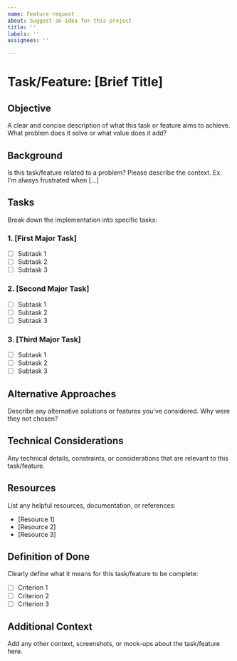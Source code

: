 ```yaml
---
name: Feature request
about: Suggest an idea for this project
title: ''
labels: ''
assignees: ''

---
```


# Task/Feature: [Brief Title]

## Objective
A clear and concise description of what this task or feature aims to achieve. What problem does it solve or what value does it add?

## Background
Is this task/feature related to a problem? Please describe the context. 
Ex. I'm always frustrated when [...]

## Tasks
Break down the implementation into specific tasks:

### 1. [First Major Task]
- [ ] Subtask 1
- [ ] Subtask 2
- [ ] Subtask 3

### 2. [Second Major Task]
- [ ] Subtask 1
- [ ] Subtask 2
- [ ] Subtask 3

### 3. [Third Major Task]
- [ ] Subtask 1
- [ ] Subtask 2
- [ ] Subtask 3

## Alternative Approaches
Describe any alternative solutions or features you've considered. Why were they not chosen?

## Technical Considerations
Any technical details, constraints, or considerations that are relevant to this task/feature.

## Resources
List any helpful resources, documentation, or references:
- [Resource 1]
- [Resource 2]
- [Resource 3]

## Definition of Done
Clearly define what it means for this task/feature to be complete:
- [ ] Criterion 1
- [ ] Criterion 2
- [ ] Criterion 3

## Additional Context
Add any other context, screenshots, or mock-ups about the task/feature here.
